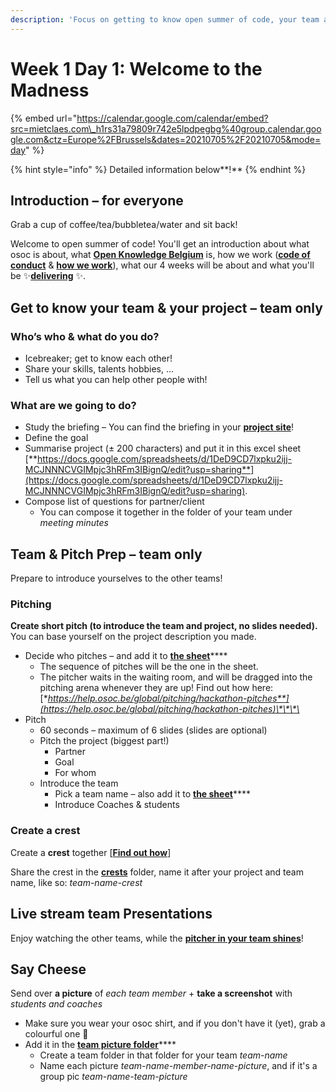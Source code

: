 ```yaml
---
description: 'Focus on getting to know open summer of code, your team and your project!'
---
```


# Week 1 Day 1: Welcome to the Madness

{% embed url="https://calendar.google.com/calendar/embed?src=mietclaes.com\_h1rs31a79809r742e5lpdpegbg%40group.calendar.google.com&ctz=Europe%2FBrussels&dates=20210705%2F20210705&mode=day" %}

{% hint style="info" %}
Detailed information below**!**
{% endhint %}

## **Introduction – for everyone**

Grab a cup of coffee/tea/bubbletea/water and sit back!

Welcome to open summer of code! You'll get an introduction about what osoc is about, what [**Open Knowledge Belgium**](https://openknowledge.be/) is, how we work \([**code of conduct**](https://help.osoc.be/global/code-of-conduct) & [**how we work**](https://help.osoc.be/global/way-of-work)\), what our 4 weeks will be about and what you'll be ✨[**delivering**](https://help.osoc.be/global/how-to-deliver-like-a-pro) ✨.

## **Get to know your team & your project – team only**

### Who’s who & what do you do?

* Icebreaker; get to know each other!
* Share your skills, talents hobbies, …
* Tell us what you can help other people with!

### What are we going to do?

* Study the briefing – You can find the briefing in your [**project site**](../../projects-partners/projects-partners-overview.md)!
* Define the goal
* Summarise project \(± 200 characters\) and put it in this excel sheet [**https://docs.google.com/spreadsheets/d/1DeD9CD7lxpku2ijj-MCJNNNCVGIMpjc3hRFm3IBignQ/edit?usp=sharing**](https://docs.google.com/spreadsheets/d/1DeD9CD7lxpku2ijj-MCJNNNCVGIMpjc3hRFm3IBignQ/edit?usp=sharing).
* Compose list of questions for partner/client
  * You can compose it together in the folder of your team under _meeting minutes_

## **Team & Pitch Prep – team only**

Prepare to introduce yourselves to the other teams!

### Pitching

**Create short pitch \(to introduce the team and project, no slides needed\).** You can base yourself on the project description you made.

* Decide who pitches – and add it to [**the sheet**](https://docs.google.com/spreadsheets/d/1DeD9CD7lxpku2ijj-MCJNNNCVGIMpjc3hRFm3IBignQ/edit?usp=sharing)\*\*\*\*
  * The sequence of pitches will be the one in the sheet.
  * The pitcher waits in the waiting room, and will be dragged into the pitching arena whenever they are up! Find out how here: [**https://help.osoc.be/global/pitching/hackathon-pitches**](https://help.osoc.be/global/pitching/hackathon-pitches)\*\*\*\*
* Pitch
  * 60 seconds – maximum of 6 slides \(slides are optional\)
  * Pitch the project \(biggest part!\)
    * Partner
    * Goal
    * For whom
  * Introduce the team
    * Pick a team name – also add it to [**the sheet**](https://docs.google.com/spreadsheets/d/1DeD9CD7lxpku2ijj-MCJNNNCVGIMpjc3hRFm3IBignQ/edit?usp=sharing)\*\*\*\*
    * Introduce Coaches & students

### **Create a crest**

Create a **crest** together \[[**Find out how**](https://help.osoc.be/global/how-to-create-crests)\]

Share the crest in the [**crests**](https://drive.google.com/drive/folders/1iLFiLjOVqysrXTCzjVgh8juuiDObzgzu?usp=sharing) folder, name it after your project and team name, like so: _team-name-crest_

## **Live stream team Presentations**

Enjoy watching the other teams, while the [**pitcher in your team shines**](week-1-day-1-welcome-to-the-madness.md#pitching)!

## Say Cheese

Send over **a picture** of _each team member_ + **take a screenshot** with _students and coaches_

* Make sure you wear your osoc shirt, and if you don't have it \(yet\), grab a colourful one 🌈
* Add it in the [**team picture folder**](https://drive.google.com/drive/folders/1_hnV3hBNnCnsu8qxwDlQgDi0776lyYpQ?usp=sharing)\*\*\*\*
  * Create a team folder in that folder for your team _team-name_
  * Name each picture _team-name-member-name-picture_, and if it's a group pic _team-name-team-picture_

